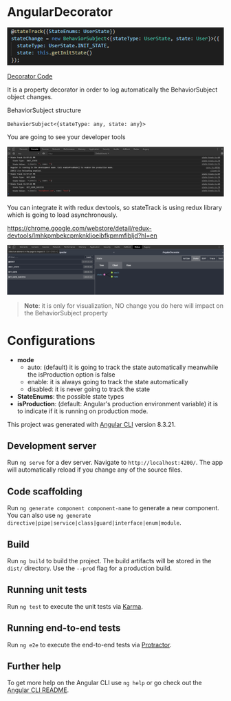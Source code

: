 # AngularDecorator
![Decorator](screens/decorator.png)

[Decorator Code](src/app/decorators/state-track.ts)

It is a property decorator in order to log automatically the BehaviorSubject object changes.

BehaviorSubject structure

`BehaviorSubject<{stateType: any, state: any}>`

You are going to see your developer tools

![Console Logs](screens/console.png)

You can integrate it with redux devtools, so stateTrack is using redux library which is going to load asynchronously.

https://chrome.google.com/webstore/detail/redux-devtools/lmhkpmbekcpmknklioeibfkpmmfibljd?hl=en

![Redux DevTools](screens/redux-devtools.png)

> **Note**:  it is only for visualization, NO change you do here will impact on the BehaviorSubject property

# Configurations

- **mode**
  - auto: (default) it is going to track the state automatically meanwhile the isProduction option is false
  - enable: it is always going to track the state automatically
  - disabled: it is never going to track the state
- **StateEnums**: the possible state types
- **isProduction**: (default: Angular's production environment variable) it is to indicate if it is running on production mode.


This project was generated with [Angular CLI](https://github.com/angular/angular-cli) version 8.3.21.

## Development server

Run `ng serve` for a dev server. Navigate to `http://localhost:4200/`. The app will automatically reload if you change any of the source files.

## Code scaffolding

Run `ng generate component component-name` to generate a new component. You can also use `ng generate directive|pipe|service|class|guard|interface|enum|module`.

## Build

Run `ng build` to build the project. The build artifacts will be stored in the `dist/` directory. Use the `--prod` flag for a production build.

## Running unit tests

Run `ng test` to execute the unit tests via [Karma](https://karma-runner.github.io).

## Running end-to-end tests

Run `ng e2e` to execute the end-to-end tests via [Protractor](http://www.protractortest.org/).

## Further help

To get more help on the Angular CLI use `ng help` or go check out the [Angular CLI README](https://github.com/angular/angular-cli/blob/master/README.md).
